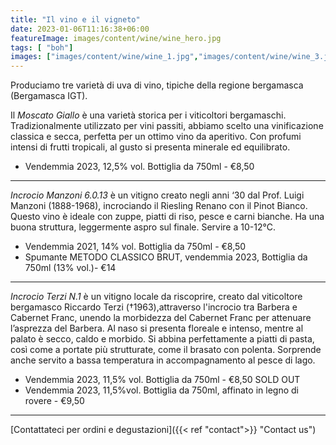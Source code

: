 ```yaml
---
title: "Il vino e il vigneto"
date: 2023-01-06T11:16:38+06:00
featureImage: images/content/wine/wine_hero.jpg
tags: [ "boh"]
images: ["images/content/wine/wine_1.jpg","images/content/wine/wine_3.jpg","images/content/wine/wine_2.jpg"]
---
```

Produciamo tre varietà di uva di vino, tipiche della regione bergamasca (Bergamasca IGT).

Il *Moscato Giallo* è una varietà storica per i viticoltori bergamaschi. Tradizionalmente utilizzato per vini passiti, abbiamo scelto una vinificazione classica e secca, perfetta per un ottimo vino da aperitivo. Con profumi intensi di frutti tropicali, al gusto si presenta minerale ed equilibrato.

- Vendemmia 2023, 12,5% vol. Bottiglia da 750ml - €8,50

-----

*Incrocio Manzoni 6.0.13* è un vitigno creato negli anni ‘30 dal Prof. Luigi Manzoni (1888-1968), incrociando il Riesling Renano con il Pinot Bianco. Questo vino è ideale con zuppe, piatti di riso, pesce e carni bianche. Ha una buona struttura, leggermente aspro sul finale. Servire a 10-12°C. 

- Vendemmia 2021, 14% vol. Bottiglia da 750ml - €8,50
- Spumante METODO CLASSICO BRUT, vendemmia 2023, Bottiglia da 750ml (13% vol.)- €14

-----

*Incrocio Terzi N.1* è un vitigno locale da riscoprire, creato dal viticoltore bergamasco Riccardo Terzi (†1963),attraverso l'incrocio tra Barbera e Cabernet Franc, unendo la morbidezza del Cabernet Franc per attenuare l’asprezza del Barbera. Al naso si presenta floreale e intenso, mentre al palato è secco, caldo e morbido. Si abbina perfettamente a piatti di pasta, così come a portate più strutturate, come il brasato con polenta. Sorprende anche servito a bassa temperatura in accompagnamento al pesce di lago.

- Vendemmia 2023, 11,5% vol. Bottiglia da 750ml - €8,50 SOLD OUT
- Vendemmia 2023, 11,5%vol. Bottiglia da 750ml, affinato in legno di rovere - €9,50  

-----


[Contattateci per ordini e degustazioni]({{< ref "contact">}} "Contact us")